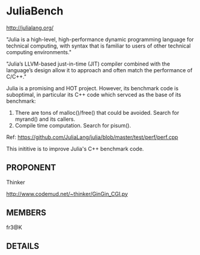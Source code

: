 JuliaBench
==============================================================
http://julialang.org/

"Julia is a high-level, high-performance dynamic programming language for technical computing, with syntax that is familiar to users of other technical computing environments."

 "Julia’s LLVM-based just-in-time (JIT) compiler combined with the language’s design allow it to approach and often match the performance of C/C++."

Julia is a promising and HOT project. However, its benchmark code is suboptimal, in particular its C++ code which servced as the base of its benchmark:
1. There are tons of malloc()/free() that could be avoided. Search for myrand() and its callers.
2. Compile time computation. Search for pisum().

Ref: https://github.com/JuliaLang/julia/blob/master/test/perf/perf.cpp

This inititive is to improve Julia's C++ benchmark code.

PROPONENT
---------

Thinker

http://www.codemud.net/~thinker/GinGin_CGI.py

MEMBERS
-------

fr3@K

DETAILS
-------


